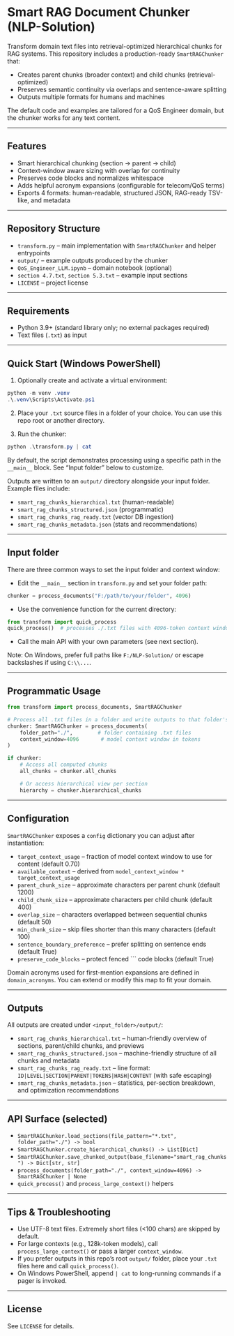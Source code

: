 # Smart RAG Document Chunker (NLP-Solution)

Transform domain text files into retrieval-optimized hierarchical chunks for RAG systems. This repository includes a production-ready `SmartRAGChunker` that:

- Creates parent chunks (broader context) and child chunks (retrieval-optimized)
- Preserves semantic continuity via overlaps and sentence-aware splitting
- Outputs multiple formats for humans and machines

The default code and examples are tailored for a QoS Engineer domain, but the chunker works for any text content.

---

## Features

- Smart hierarchical chunking (section → parent → child)
- Context-window aware sizing with overlap for continuity
- Preserves code blocks and normalizes whitespace
- Adds helpful acronym expansions (configurable for telecom/QoS terms)
- Exports 4 formats: human-readable, structured JSON, RAG-ready TSV-like, and metadata

---

## Repository Structure

- `transform.py` – main implementation with `SmartRAGChunker` and helper entrypoints
- `output/` – example outputs produced by the chunker
- `QoS_Engineer_LLM.ipynb` – domain notebook (optional)
- `section 4.7.txt`, `section 5.3.txt` – example input sections
- `LICENSE` – project license

---

## Requirements

- Python 3.9+ (standard library only; no external packages required)
- Text files (`.txt`) as input

---

## Quick Start (Windows PowerShell)

1) Optionally create and activate a virtual environment:

```powershell
python -m venv .venv
.\.venv\Scripts\Activate.ps1
```

2) Place your `.txt` source files in a folder of your choice. You can use this repo root or another directory.

3) Run the chunker:

```powershell
python .\transform.py | cat
```

By default, the script demonstrates processing using a specific path in the `__main__` block. See “Input folder” below to customize.

Outputs are written to an `output/` directory alongside your input folder. Example files include:

- `smart_rag_chunks_hierarchical.txt` (human-readable)
- `smart_rag_chunks_structured.json` (programmatic)
- `smart_rag_chunks_rag_ready.txt` (vector DB ingestion)
- `smart_rag_chunks_metadata.json` (stats and recommendations)

---

## Input folder

There are three common ways to set the input folder and context window:

- Edit the `__main__` section in `transform.py` and set your folder path:

```python
chunker = process_documents("F:/path/to/your/folder", 4096)
```

- Use the convenience function for the current directory:

```python
from transform import quick_process
quick_process()  # processes ./.txt files with 4096-token context window
```

- Call the main API with your own parameters (see next section).

Note: On Windows, prefer full paths like `F:/NLP-Solution/` or escape backslashes if using `C:\\...`.

---

## Programmatic Usage

```python
from transform import process_documents, SmartRAGChunker

# Process all .txt files in a folder and write outputs to that folder's ./output
chunker: SmartRAGChunker = process_documents(
    folder_path="./",        # folder containing .txt files
    context_window=4096       # model context window in tokens
)

if chunker:
    # Access all computed chunks
    all_chunks = chunker.all_chunks

    # Or access hierarchical view per section
    hierarchy = chunker.hierarchical_chunks
```

---

## Configuration

`SmartRAGChunker` exposes a `config` dictionary you can adjust after instantiation:

- `target_context_usage` – fraction of model context window to use for content (default 0.70)
- `available_context` – derived from `model_context_window * target_context_usage`
- `parent_chunk_size` – approximate characters per parent chunk (default 1200)
- `child_chunk_size` – approximate characters per child chunk (default 400)
- `overlap_size` – characters overlapped between sequential chunks (default 50)
- `min_chunk_size` – skip files shorter than this many characters (default 100)
- `sentence_boundary_preference` – prefer splitting on sentence ends (default True)
- `preserve_code_blocks` – protect fenced ``` code blocks (default True)

Domain acronyms used for first-mention expansions are defined in `domain_acronyms`. You can extend or modify this map to fit your domain.

---

## Outputs

All outputs are created under `<input_folder>/output/`:

- `smart_rag_chunks_hierarchical.txt` – human-friendly overview of sections, parent/child chunks, and previews
- `smart_rag_chunks_structured.json` – machine-friendly structure of all chunks and metadata
- `smart_rag_chunks_rag_ready.txt` – line format: `ID|LEVEL|SECTION|PARENT|TOKENS|HASH|CONTENT` (with safe escaping)
- `smart_rag_chunks_metadata.json` – statistics, per-section breakdown, and optimization recommendations

---

## API Surface (selected)

- `SmartRAGChunker.load_sections(file_pattern="*.txt", folder_path="./") -> bool`
- `SmartRAGChunker.create_hierarchical_chunks() -> List[Dict]`
- `SmartRAGChunker.save_chunked_output(base_filename="smart_rag_chunks") -> Dict[str, str]`
- `process_documents(folder_path="./", context_window=4096) -> SmartRAGChunker | None`
- `quick_process()` and `process_large_context()` helpers

---

## Tips & Troubleshooting

- Use UTF-8 text files. Extremely short files (<100 chars) are skipped by default.
- For large contexts (e.g., 128k-token models), call `process_large_context()` or pass a larger `context_window`.
- If you prefer outputs in this repo’s root `output/` folder, place your `.txt` files here and call `quick_process()`.
- On Windows PowerShell, append `| cat` to long-running commands if a pager is invoked.

---

## License

See `LICENSE` for details.

